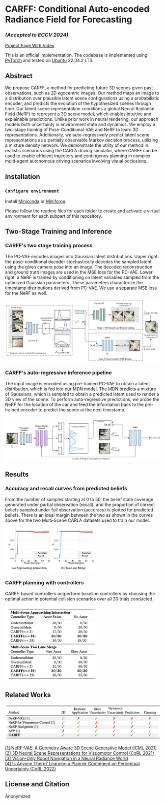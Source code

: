 # CARFF: Conditional Auto-encoded Radiance Field for Forecasting
### _(Accepted to ECCV 2024)_


[Project Page With Video](https://stephenyangjz.github.io/carff_website)

This is an official implementation. The codebase is implemented using [PyTorch](https://pytorch.org/) and tested on [Ubuntu](https://ubuntu.com/) 22.04.2 LTS.

## Abstract
We propose CARFF, a method for predicting future 3D scenes given past observations, such as 2D egocentric images. Our method maps an image to a distribution over plausible latent scene configurations using a probabilistic encoder, and predicts the evolution of the hypothesized scenes through time. Our latent scene representation conditions a global Neural Radiance Field (NeRF) to represent a 3D scene model, which enables intuitive and explainable predictions. Unlike prior work in neural rendering, our approach models both uncertainty in environment state and dynamics. We employ a two-stage training of Pose-Conditional-VAE and NeRF to learn 3D representations. Additionally, we auto-regressively predict latent scene representations as a partially observable Markov decision process, utilizing a mixture density network. We demonstrate the utility of our method in realistic scenarios using the CARLA driving simulator, where CARFF can be used to enable efficient trajectory and contingency planning in complex multi-agent autonomous driving scenarios involving visual occlusions.

## Installation

### `Configure environment`

Install [Miniconda](https://docs.conda.io/en/latest/miniconda.html) or [Miniforge](https://github.com/conda-forge/miniforge).

Please follow the readme files for each folder to create and activate a virtual environment for each subpart of this repository.

## Two-Stage Training and Inference

### CARFF's two stage training process

The PC-VAE encodes images into Gaussian latent distributions. Upper right: the pose-conditional decoder stochastically decodes the sampled latent using the given camera pose into an image. The decoded reconstruction and ground truth images are used in the MSE loss for the PC-VAE. Lower right: a NeRF is trained by conditioning on latent variables sampled from the optimized Gaussian parameters. These parameters characterize the timestamp distributions derived from PC-VAE. We use a separate MSE loss for the NeRF as well.

![train](./images/train.jpg)


### CARFF's auto-regressive inference pipeline

The input image is encoded using pre-trained PC-VAE to obtain a latent distribution, which is fed into our MDN model. The MDN predicts a mixture of Gaussians, which is sampled to obtain a predicted latent used to render a 3D view of the scene. To perform auto-regressive predictions, we probe the NeRF for the location of the car and feed the information back to the pre-trained encoder to predict the scene at the next timestamp.

![inference](./images/inference.jpg)

## Results
### Accuracy and recall curves from predicted beliefs

From the number of samples starting at 0 to 50, the belief state coverage generated under partial observation (recall), and the proportion of correct beliefs sampled under full observation (accuracy) is plotted for predicted beliefs. There is an ideal margin between the two as shown in the curves above for the two Multi-Scene CARLA datasets used to train our model.

<!-- ![recall_acc_curves](./images/recall_acc_curves.png) -->
<img src="./images/recall_acc_curves.png" alt="drawing" width="300"/>

### CARFF planning with controllers

CARFF-based controllers outperform baseline controllers by choosing the optimal action in potential collision scenarios over all 30 trials conducted.

<!-- ![controller](./images/controller.png, ) -->
<img src="./images/controller.png" alt="drawing" width="300"/>

## Related Works
![related](./images/related_works.png)

[[1] NeRF-VAE: A Geometry Aware 3D Scene Generative Model (ICML 2021)](https://arxiv.org/abs/2104.00587)\
[[2] 3D Neural Scene Representations for Visuomotor Control (CoRL 2021)](https://arxiv.org/abs/2107.04004)\
[[3] Vision-Only Robot Navigation in a Neural Radiance World](https://arxiv.org/abs/2110.00168)\
[[4] Is Anyone There? Learning a Planner Contingent on Perceptual Uncertainty (CoRL 2022)](https://openreview.net/forum?id=2CSj965d9O4)

## License and Citation

Anonymized 
<!-- ```bibtex
@article{yang2023carff,
  title={{CARFF}: Conditional Auto-encoded Radiance Field for 3D Scene Forecasting},
  author={Yang, Jiezhi ``Stephen'' and Desai, Khushi and Bhatia, Harshil
  and Packer, Charles and Gonzalez, Joseph E.},
  journal={arXiv preprint arXiv},
  year={2023}
}
``` -->
